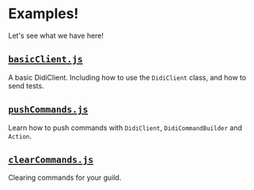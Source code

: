 # Examples!
Let's see what we have here!

## [`basicClient.js`](./examples/basicClient.js)
A basic DidiClient. Including how to use the `DidiClient` class, and how to send tests.

## [`pushCommands.js`](./examples/pushCommands.js)
Learn how to push commands with `DidiClient`, `DidiCommandBuilder` and `Action`.

## [`clearCommands.js`](./examples/clearCommands.js)
Clearing commands for your guild. 
